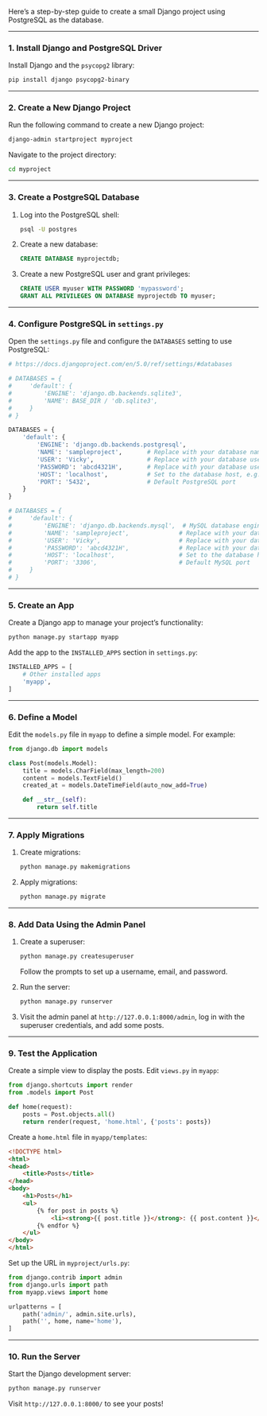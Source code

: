 Here’s a step-by-step guide to create a small Django project using PostgreSQL as the database.

---

### **1. Install Django and PostgreSQL Driver**
Install Django and the `psycopg2` library:
```bash
pip install django psycopg2-binary
```

---

### **2. Create a New Django Project**
Run the following command to create a new Django project:
```bash
django-admin startproject myproject
```

Navigate to the project directory:
```bash
cd myproject
```

---

### **3. Create a PostgreSQL Database**
1. Log into the PostgreSQL shell:
   ```bash
   psql -U postgres
   ```
2. Create a new database:
   ```sql
   CREATE DATABASE myprojectdb;
   ```
3. Create a new PostgreSQL user and grant privileges:
   ```sql
   CREATE USER myuser WITH PASSWORD 'mypassword';
   GRANT ALL PRIVILEGES ON DATABASE myprojectdb TO myuser;
   ```

---

### **4. Configure PostgreSQL in `settings.py`**
Open the `settings.py` file and configure the `DATABASES` setting to use PostgreSQL:
```python
# https://docs.djangoproject.com/en/5.0/ref/settings/#databases

# DATABASES = {
#     'default': {
#         'ENGINE': 'django.db.backends.sqlite3',
#         'NAME': BASE_DIR / 'db.sqlite3',
#     }
# }

DATABASES = {
    'default': {
        'ENGINE': 'django.db.backends.postgresql',
        'NAME': 'sampleproject',       # Replace with your database name
        'USER': 'Vicky',               # Replace with your database user
        'PASSWORD': 'abcd4321H',       # Replace with your database user's password
        'HOST': 'localhost',           # Set to the database host, e.g., '127.0.0.1'
        'PORT': '5432',                # Default PostgreSQL port
    }
}

# DATABASES = {
#     'default': {
#         'ENGINE': 'django.db.backends.mysql',  # MySQL database engine
#         'NAME': 'sampleproject',              # Replace with your database name
#         'USER': 'Vicky',                      # Replace with your database user
#         'PASSWORD': 'abcd4321H',              # Replace with your database user's password
#         'HOST': 'localhost',                  # Set to the database host, e.g., '127.0.0.1'
#         'PORT': '3306',                       # Default MySQL port
#     }
# }
```

---

### **5. Create an App**
Create a Django app to manage your project’s functionality:
```bash
python manage.py startapp myapp
```

Add the app to the `INSTALLED_APPS` section in `settings.py`:
```python
INSTALLED_APPS = [
    # Other installed apps
    'myapp',
]
```

---

### **6. Define a Model**
Edit the `models.py` file in `myapp` to define a simple model. For example:
```python
from django.db import models

class Post(models.Model):
    title = models.CharField(max_length=200)
    content = models.TextField()
    created_at = models.DateTimeField(auto_now_add=True)

    def __str__(self):
        return self.title
```

---

### **7. Apply Migrations**
1. Create migrations:
   ```bash
   python manage.py makemigrations
   ```
2. Apply migrations:
   ```bash
   python manage.py migrate
   ```

---

### **8. Add Data Using the Admin Panel**
1. Create a superuser:
   ```bash
   python manage.py createsuperuser
   ```
   Follow the prompts to set up a username, email, and password.

2. Run the server:
   ```bash
   python manage.py runserver
   ```

3. Visit the admin panel at `http://127.0.0.1:8000/admin`, log in with the superuser credentials, and add some posts.

---

### **9. Test the Application**
Create a simple view to display the posts. Edit `views.py` in `myapp`:
```python
from django.shortcuts import render
from .models import Post

def home(request):
    posts = Post.objects.all()
    return render(request, 'home.html', {'posts': posts})
```

Create a `home.html` file in `myapp/templates`:
```html
<!DOCTYPE html>
<html>
<head>
    <title>Posts</title>
</head>
<body>
    <h1>Posts</h1>
    <ul>
        {% for post in posts %}
            <li><strong>{{ post.title }}</strong>: {{ post.content }}</li>
        {% endfor %}
    </ul>
</body>
</html>
```

Set up the URL in `myproject/urls.py`:
```python
from django.contrib import admin
from django.urls import path
from myapp.views import home

urlpatterns = [
    path('admin/', admin.site.urls),
    path('', home, name='home'),
]
```

---

### **10. Run the Server**
Start the Django development server:
```bash
python manage.py runserver
```

Visit `http://127.0.0.1:8000/` to see your posts!
